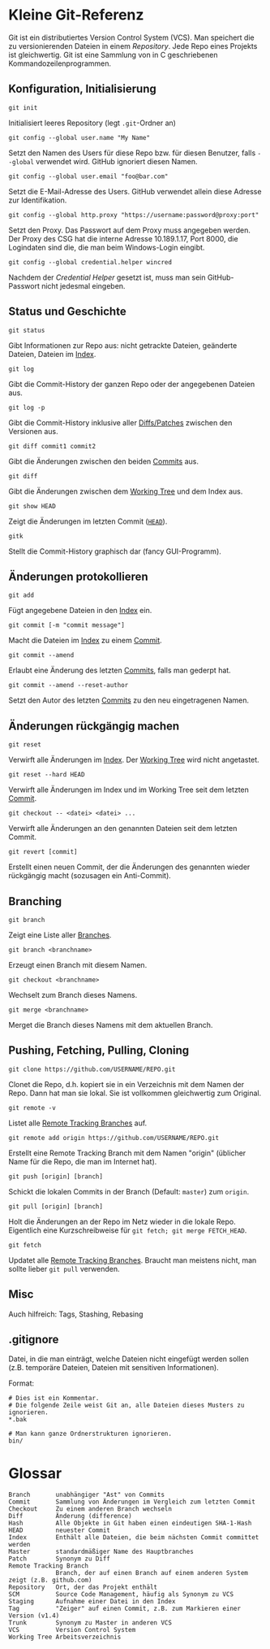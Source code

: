 Kleine Git-Referenz
===================

Git ist ein distributiertes Version Control System (VCS). Man speichert die zu
versionierenden Dateien in einem *Repository*. Jede Repo eines Projekts ist
gleichwertig. Git ist eine Sammlung von in C geschriebenen Kommandozeilenprogrammen. 

Konfiguration, Initialisierung
------------------------------

	git init

Initialisiert leeres Repository (legt `.git`-Ordner an)

	git config --global user.name "My Name"

Setzt den Namen des Users für diese Repo bzw. für diesen Benutzer, falls `--global`
verwendet wird. GitHub ignoriert diesen Namen.

	git config --global user.email "foo@bar.com"

Setzt die E-Mail-Adresse des Users. GitHub verwendet allein diese Adresse zur Identifikation.

	git config --global http.proxy "https://username:password@proxy:port"

Setzt den Proxy. Das Passwort auf dem Proxy muss angegeben werden.
Der Proxy des CSG hat die interne Adresse 10.189.1.17, Port 8000,
die Logindaten sind die, die man beim Windows-Login eingibt.

	git config --global credential.helper wincred

Nachdem der *Credential Helper* gesetzt ist, muss man sein GitHub-Passwort nicht
jedesmal eingeben.

Status und Geschichte
---------------------

	git status

Gibt Informationen zur Repo aus: nicht getrackte Dateien, geänderte Dateien,
Dateien im [Index](#glossar).

	git log

Gibt die Commit-History der ganzen Repo oder der angegebenen Dateien aus.

	git log -p

Gibt die Commit-History inklusive aller [Diffs/Patches](#glossar) zwischen den Versionen aus.

	git diff commit1 commit2

Gibt die Änderungen zwischen den beiden [Commits](#glossar) aus.

	git diff

Gibt die Änderungen zwischen dem [Working Tree](#glossar) und dem Index aus.

	git show HEAD

Zeigt die Änderungen im letzten Commit ([`HEAD`](#glossar)).

	gitk

Stellt die Commit-History graphisch dar (fancy GUI-Programm).

Änderungen protokollieren
-------------------------

	git add

Fügt angegebene Dateien in den [Index](#glossar) ein.

	git commit [-m "commit message"]

Macht die Dateien im [Index](#glossar) zu einem [Commit](#glossar).

	git commit --amend

Erlaubt eine Änderung des letzten [Commits](#glossar), falls man gederpt hat.

	git commit --amend --reset-author

Setzt den Autor des letzten [Commits](#glossar) zu den neu eingetragenen Namen.

Änderungen rückgängig machen
----------------------------

	git reset

Verwirft alle Änderungen im [Index](#glossar). Der [Working Tree](#glossar) wird nicht angetastet.

	git reset --hard HEAD

Verwirft alle Änderungen im Index und im Working Tree seit dem letzten [Commit](#glossar).

	git checkout -- <datei> <datei> ...

Verwirft alle Änderungen an den genannten Dateien seit dem letzten Commit.

	git revert [commit]

Erstellt einen neuen Commit, der die Änderungen des genannten wieder rückgängig macht
(sozusagen ein Anti-Commit).

Branching
---------

	git branch

Zeigt eine Liste aller [Branches](#glossar).

	git branch <branchname>

Erzeugt einen Branch mit diesem Namen.

	git checkout <branchname>

Wechselt zum Branch dieses Namens.

	git merge <branchname>

Merget die Branch dieses Namens mit dem aktuellen Branch.

Pushing, Fetching, Pulling, Cloning
-----------------------------------

	git clone https://github.com/USERNAME/REPO.git

Clonet die Repo, d.h. kopiert sie in ein Verzeichnis mit dem Namen der Repo.
Dann hat man sie lokal. Sie ist vollkommen gleichwertig zum Original.

	git remote -v

Listet alle [Remote Tracking Branches](#glossar) auf.

	git remote add origin https://github.com/USERNAME/REPO.git

Erstellt eine Remote Tracking Branch mit dem Namen "origin" (üblicher Name
für die Repo, die man im Internet hat).

	git push [origin] [branch]

Schickt die lokalen Commits in der Branch (Default: `master`) zum `origin`.

	git pull [origin] [branch]

Holt die Änderungen an der Repo im Netz wieder in die lokale Repo.
Eigentlich eine Kurzschreibweise für `git fetch; git merge FETCH_HEAD`.

	git fetch

Updatet alle [Remote Tracking Branches](#glossar). Braucht man meistens nicht,
man sollte lieber `git pull` verwenden.

Misc
----

Auch hilfreich: Tags, Stashing, Rebasing

.gitignore
----------

Datei, in die man einträgt, welche Dateien nicht eingefügt werden sollen
(z.B. temporäre Dateien, Dateien mit sensitiven Informationen).

Format:

	# Dies ist ein Kommentar.
	# Die folgende Zeile weist Git an, alle Dateien dieses Musters zu ignorieren.
	*.bak

	# Man kann ganze Ordnerstrukturen ignorieren.
	bin/


Glossar
=======

	Branch       unabhängiger "Ast" von Commits
	Commit       Sammlung von Änderungen im Vergleich zum letzten Commit
	Checkout     Zu einem anderen Branch wechseln
	Diff         Änderung (difference)
	Hash         Alle Objekte in Git haben einen eindeutigen SHA-1-Hash
	HEAD         neuester Commit
	Index        Enthält alle Dateien, die beim nächsten Commit committet werden
	Master       standardmäßiger Name des Hauptbranches
	Patch        Synonym zu Diff
	Remote Tracking Branch
	             Branch, der auf einen Branch auf einem anderen System zeigt (z.B. github.com)
	Repository   Ort, der das Projekt enthält
	SCM          Source Code Management, häufig als Synonym zu VCS
	Staging      Aufnahme einer Datei in den Index
	Tag          "Zeiger" auf einen Commit, z.B. zum Markieren einer Version (v1.4)
	Trunk        Synonym zu Master in anderen VCS
	VCS          Version Control System
	Working Tree Arbeitsverzeichnis
